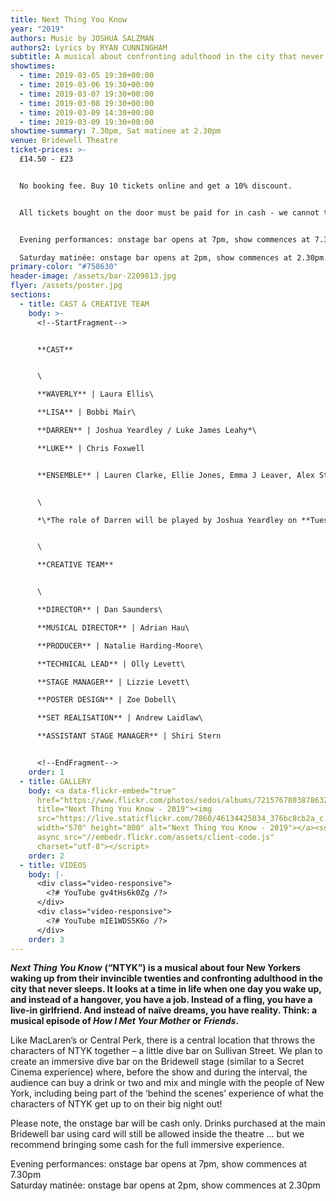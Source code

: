 ```yaml
---
title: Next Thing You Know
year: "2019"
authors: Music by JOSHUA SALZMAN
authors2: Lyrics by RYAN CUNNINGHAM
subtitle: A musical about confronting adulthood in the city that never sleeps
showtimes:
  - time: 2019-03-05 19:30+00:00
  - time: 2019-03-06 19:30+00:00
  - time: 2019-03-07 19:30+00:00
  - time: 2019-03-08 19:30+00:00
  - time: 2019-03-09 14:30+00:00
  - time: 2019-03-09 19:30+00:00
showtime-summary: 7.30pm, Sat matinee at 2.30pm
venue: Bridewell Theatre
ticket-prices: >-
  £14.50 - £23


  No booking fee. Buy 10 tickets online and get a 10% discount.


  All tickets bought on the door must be paid for in cash - we cannot take card payments on the door.


  Evening performances: onstage bar opens at 7pm, show commences at 7.30pm.

  Saturday matinée: onstage bar opens at 2pm, show commences at 2.30pm.
primary-color: "#750630"
header-image: /assets/bar-2209813.jpg
flyer: /assets/poster.jpg
sections:
  - title: CAST & CREATIVE TEAM
    body: >-
      <!--StartFragment-->


      **CAST**


      \

      **WAVERLY** | Laura Ellis\

      **LISA** | Bobbi Mair\

      **DARREN** | Joshua Yeardley / Luke James Leahy*\

      **LUKE** | Chris Foxwell


      **ENSEMBLE** | Lauren Clarke, Ellie Jones, Emma J Leaver, Alex Stephenson, Sarah White, Joshua Yeardley / Luke James Leahy (when not playing Darren*)


      \

      *\*The role of Darren will be played by Joshua Yeardley on **Tuesday**, **Thursday** and **Saturday night** (**5**, **7** and **9 March**), and by Luke James Leahy on **Wednesday**, **Friday** and **Saturday** matinée (**6**, **8** and **9 March**).*


      \

      **CREATIVE TEAM**


      \

      **DIRECTOR** | Dan Saunders\

      **MUSICAL DIRECTOR** | Adrian Hau\

      **PRODUCER** | Natalie Harding-Moore\

      **TECHNICAL LEAD** | Olly Levett\

      **STAGE MANAGER** | Lizzie Levett\

      **POSTER DESIGN** | Zoe Dobell\

      **SET REALISATION** | Andrew Laidlaw\

      **ASSISTANT STAGE MANAGER** | Shiri Stern


      <!--EndFragment-->
    order: 1
  - title: GALLERY
    body: <a data-flickr-embed="true"
      href="https://www.flickr.com/photos/sedos/albums/72157678038786328"
      title="Next Thing You Know - 2019"><img
      src="https://live.staticflickr.com/7860/46134425034_376bc8cb2a_c.jpg"
      width="570" height="800" alt="Next Thing You Know - 2019"></a><script
      async src="//embedr.flickr.com/assets/client-code.js"
      charset="utf-8"></script>
    order: 2
  - title: VIDEOS
    body: |-
      <div class="video-responsive">
        <?# YouTube gv4tHs6k0Zg /?>
      </div>
      <div class="video-responsive">
        <?# YouTube mIE1WDS5K6o /?>
      </div>
    order: 3
---
```

***Next Thing You Know*** **(“NTYK”) is a musical about four New Yorkers waking up from their invincible twenties and confronting adulthood in the city that never sleeps. It looks at a time in life when one day you wake up, and instead of a hangover, you have a job. Instead of a fling, you have a live-in girlfriend. And instead of naïve dreams, you have reality. Think: a musical episode of *How I Met Your Mother* or** ***Friends*.**

Like MacLaren’s or Central Perk, there is a central location that throws the characters of NTYK together – a little dive bar on Sullivan Street. We plan to create an immersive dive bar on the Bridewell stage (similar to a Secret Cinema experience) where, before the show and during the interval, the audience can buy a drink or two and mix and mingle with the people of New York, including being part of the ‘behind the scenes’ experience of what the characters of NTYK get up to on their big night out!

Please note, the onstage bar will be cash only. Drinks purchased at the main Bridewell bar using card will still be allowed inside the theatre ... but we recommend bringing some cash for the full immersive experience.

Evening performances: onstage bar opens at 7pm, show commences at 7.30pm\
Saturday matinée: onstage bar opens at 2pm, show commences at 2.30pm